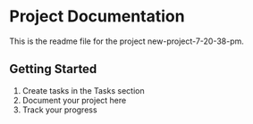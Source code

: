 # Project Documentation 
 
This is the readme file for the project new-project-7-20-38-pm. 
 
## Getting Started 
 
1. Create tasks in the Tasks section 
2. Document your project here 
3. Track your progress 

